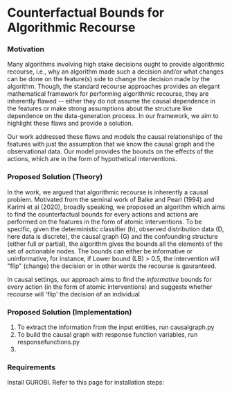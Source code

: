 # Counterfactual Bounds for Algorithmic Recourse 

### Motivation
Many algorithms involving high stake decisions ought to provide algorithmic recourse, i.e., why an algorithm made such a decision and/or what changes can be done on the feature(s) side to change the decision made by the algorithm. Though, the standard recourse approaches provides an elegant mathematical framework for performing algorithmic recourse, they are inherently flawed -- either they do not assume the causal dependence in the features or make strong assumptions about the structure like dependence on the data-generation process. In our framework, we aim to highlight these flaws and provide a solution. 

Our work addressed these flaws and models the causal relationships of the features with just the assumption that we know the causal graph and the observational data. Our model provides the bounds on the effects of the actions, which are in the form of hypothetical interventions. 

### Proposed Solution (Theory)
In the work, we argued that algorithmic recourse is inherently a causal problem. Motivated from the seminal work of Balke and Pearl (1994) and Karimi et al (2020), broadly speaking, we proposed an algorithm which aims to find the counterfactual bounds for every actions and actions are performed on the features in the form of atomic interventions. To be specific, given the deterministic classifier (h), observed distribution data (D, here data is discrete), the causal graph (G) and the confounding structure (either full or partial), the algorithm gives the bounds all the elements of the set of actionable nodes. The bounds can either be informative or uninformative, for instance, if Lower bound (LB) > 0.5, the intervention will "flip" (change) the decision or in other words the recourse is gauranteed.   


In causal settings, our approach aims to find the *informative* bounds for every action (in the form of atomic interventions) and suggests whether recourse will 'flip' the decision of an individual

### Proposed Solution (Implementation)

1. To extract the information from the input entities, run causalgraph.py
2. To build the causal graph with response function variables, run responsefunctions.py
3. 

### Requirements

Install GUROBI. Refer to this page for installation steps: 
